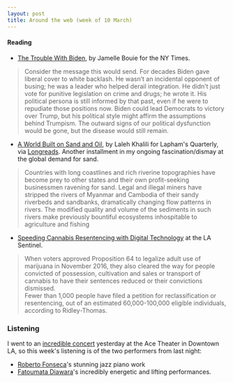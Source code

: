 ```yaml
---
layout: post
title: Around the web (week of 10 March)
---
```


#### Reading

- [The Trouble With Biden](https://www.nytimes.com/2019/03/11/opinion/biden-busing-integration.html), by Jamelle Bouie for the NY Times. 

> Consider the message this would send. For decades Biden gave liberal cover to white backlash. He wasn’t an incidental opponent of busing; he was a leader who helped derail integration. He didn’t just vote for punitive legislation on crime and drugs; he wrote it. His political persona is still informed by that past, even if he were to repudiate those positions now. Biden could lead Democrats to victory over Trump, but his political style might affirm the assumptions behind Trumpism. The outward signs of our political dysfunction would be gone, but the disease would still remain.

<!--more-->

- [A World Built on Sand and Oil](https://www.laphamsquarterly.org/trade/world-built-sand-and-oil), by Laleh Khalili for Lapham's Quarterly, via [Longreads](https://longreads.com/). Another installment in my ongoing fascination/dismay at the global demand for sand.

> Countries with long coastlines and rich riverine topographies have become prey to other states and their own profit-seeking businessmen ravening for sand. Legal and illegal miners have stripped the rivers of Myanmar and Cambodia of their sandy riverbeds and sandbanks, dramatically changing flow patterns in rivers. The modified quality and volume of the sediments in such rivers make previously bountiful ecosystems inhospitable to agriculture and fishing

- [Speeding Cannabis Resentencing with Digital Technology](https://lasentinel.net/speeding-cannabis-resentencing-with-digital-technology.html) at the LA Sentinel.

> When voters approved Proposition 64 to legalize adult use of marijuana in November 2016, they also cleared the way for people convicted of possession, cultivation and sales or transport of cannabis to have their sentences reduced or their convictions dismissed.  
Fewer than 1,000 people have filed a petition for reclassification or resentencing, out of an estimated 60,000-100,000 eligible individuals, according to Ridley-Thomas.

### Listening 
I went to an [incredible concert](https://theatre.acehotel.com/events/cap-ucla-presents-roberto-fonseca-fatoumata-diawara/) yesterday at the Ace Theater in Downtown LA, so this week's listening is of the two performers from last night: 

- [Roberto Fonseca](https://www.youtube.com/watch?v=7t7WoIGEKpE)'s stunning jazz piano work  
- [Fatoumata Diawara](https://www.youtube.com/watch?v=IltMObtR7S4)'s incredibly energetic and lifting performances.  